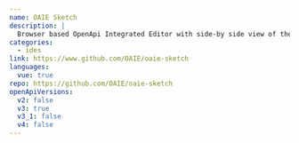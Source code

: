 ```yaml
---
name: OAIE Sketch
description: |
  Browser based OpenApi Integrated Editor with side-by side view of the yaml and an interactive graph.
categories:
  - ides
link: https://www.github.com/OAIE/oaie-sketch
languages:
  vue: true
repo: https://github.com/OAIE/oaie-sketch
openApiVersions:
  v2: false
  v3: true
  v3_1: false
  v4: false
---
```

